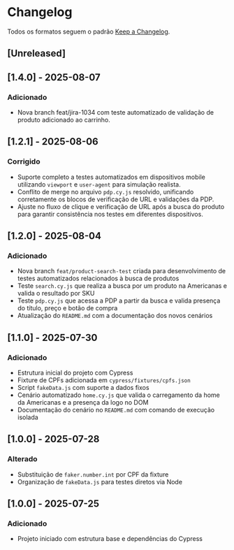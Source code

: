 # Changelog

Todos os formatos seguem o padrão [Keep a Changelog](https://keepachangelog.com/pt-BR/1.0.0/).

## [Unreleased]

## [1.4.0] - 2025-08-07
### Adicionado
- Nova branch feat/jira-1034 com teste automatizado de validação de produto adicionado ao carrinho.


## [1.2.1] - 2025-08-06
### Corrigido
- Suporte completo a testes automatizados em dispositivos mobile utilizando `viewport` e `user-agent` para simulação realista.
- Conflito de merge no arquivo `pdp.cy.js` resolvido, unificando corretamente os blocos de verificação de URL e validações da PDP.
- Ajuste no fluxo de clique e verificação de URL após a busca do produto para garantir consistência nos testes em diferentes dispositivos.


## [1.2.0] - 2025-08-04
### Adicionado
- Nova branch `feat/product-search-test` criada para desenvolvimento de testes automatizados relacionados à busca de produtos
- Teste `search.cy.js` que realiza a busca por um produto na Americanas e valida o resultado por SKU
- Teste `pdp.cy.js` que acessa a PDP a partir da busca e valida presença do título, preço e botão de compra
- Atualização do `README.md` com a documentação dos novos cenários


## [1.1.0] - 2025-07-30
### Adicionado
- Estrutura inicial do projeto com Cypress
- Fixture de CPFs adicionada em `cypress/fixtures/cpfs.json`
- Script `fakeData.js` com suporte a dados fixos
- Cenário automatizado `home.cy.js` que valida o carregamento da home da Americanas e a presença da logo no DOM
- Documentação do cenário no `README.md` com comando de execução isolada


## [1.0.0] - 2025-07-28
### Alterado
- Substituição de `faker.number.int` por CPF da fixture
- Organização de `fakeData.js` para testes diretos via Node

## [1.0.0] - 2025-07-25
### Adicionado
- Projeto iniciado com estrutura base e dependências do Cypress
